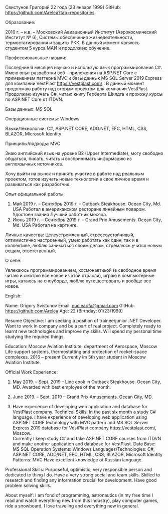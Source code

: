 Свистунов Григорий
22 года (23 января 1999) 
GitHub: https://github.com/Arelea?tab=repositories

Образование:

2016 г. – н.в. – Московский Авиационный Институт (Аэрокосмический Институт № 6), Системы обеспечения жизнедеятельности, термостатирования и защиты РКК.
В данный момент являюсь студентом 5 курса МАИ и продолжаю обучение.

Профессиональные навыки:

Последние 6 месяцев изучаю и использую язык программирования С#. Имею опыт разработки веб - приложения на ASP.NET Core с применением паттерна MVC и базы данных MS SQL Server 2019 Express для компании VestPlast https://vestplast.com/ . 
В данный момент продолжаю работу над вторым проектом для компании VestPlast. Продолжаю изучать C#, читаю книгу Герберта Шилдта и прохожу курсы по ASP.NET Core от ITDVN.

Базы данных: MS SQL

Операционные системы: Windows

Языки/технологии: С#, ASP.NET CORE, ADO.NET, EFC, HTML, CSS, BLAZOR, Microsoft Identity

Принципы/подходы: MVC

Знаю английский язык на уровне B2 (Upper Intermediate), могу свободно общаться, писать, читать и воспринимать информацию из англоязычных источников.

Хочу выйти на рынок и принять участие в работе над реальным проектом, готов изучать новые технологии в свое личное время и развиваться как разработчик. 

Опыт официальной работы:
1)	Май 2019 г. – Сентябрь 2019 г. – Outback Steakhouse. Ocean City, Md. USA
Работал в американском ресторане линейным поваром. Удостоен звания Лучший работник месяца.
2)	Июнь 2019 г. – Сентябрь 2019 г. – Grand Prix Amusements. Ocean City, Md. USA
Работал на картинге.

Личные качества:
Целеустремленный, стрессоустойчивый, оптимистично настроенный, умею работать как один, так и в коллективе, люблю заниматься своим делом, стремлюсь учится новым вещам, ответственный.

О себе:

Увлекаюсь программированием, космонавтикой (в свободное время читаю и смотрю все новое из этой отрасли), играю в компьютерные игры, катаюсь на сноуборде, люблю путешествовать и вообще все новое.


English:

Name: Grigory Svistunov
Email: nuclearifa@gmail.com
GitHub:  https://github.com/Arelea
Age: 22 (Birthday: 01/23/1999)

Resume Objective:
I am seeking a position of trainee/junior .NET Developer. Want to work in company and be a part of real project. Completely ready to learnt new technologies and improve my skills. Will spend my personal time studying the required things.

Education:
Moscow Aviation Institute, department of Aerospace, Moscow
Life support systems, thermostatting and protection of rocket-space complexes.
2016 – present
Currently im 5th year student in Moscow Aviation Institute.

Official Work Experience:
1)	May 2019. – Sept. 2019 – Line cook in Outback Steakhouse. Ocean City, MD.
Awarded with best employee of the month.
2)	June 2019. – Sept. 2019 – Grand Prix Amusements. Ocean City, MD.

3)	Have experience of developing web application and database for VestPlast company.
Technical Skills:
In the past six month a study C# language. I have experience of developing web application using ASP.NET CORE technology with MVC pattern and MS SQL Server Express 2019 database for VestPlast company https://vestplast.com/, Moscow.  
Currently I keep study C# and take ASP.NET CORE courses from ITDVN and make another application and database for VestPlast.
Data Base: MS SQL
Operation Systems: Windows
Languages/Technologies: C#, ASP.NET CORE, ADO/NET, EFC, HTML, CSS, BLAZOR, Microsoft Identity
Patterns: MVC
Have excellent knowledge of Russian language.

Professional Skills:
Purposeful, optimistic, very responsible person and dedicated to thing I do. 
Have a very strong social and team skills.
Skilled to research and finding any information crucial for development.
Have good problem solving skills.

About myself:
I am fond of programming, astronautics (in my free time I read and watch everything new from this industry), play computer games, ride a snowboard, I love traveling and everything new in general.

